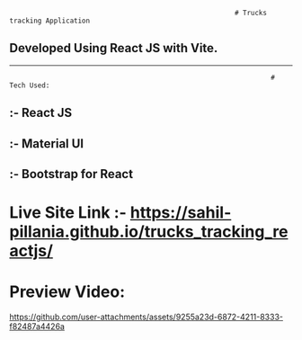                                                             # Trucks tracking Application
## Developed Using React JS with Vite.
----------------
                                                                     # Tech Used:
## :- React JS
## :- Material UI
## :- Bootstrap for React

# Live Site Link :- https://sahil-pillania.github.io/trucks_tracking_reactjs/

# Preview Video:
https://github.com/user-attachments/assets/9255a23d-6872-4211-8333-f82487a4426a

